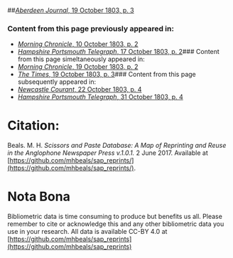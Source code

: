 ##[*Aberdeen Journal*, 19 October 1803, p. 3](https://mhbeals.github.io/sap_html/Aberdeen-Journal/Aberdeen-Journal-19-October-1803-p-3)

### Content from this page previously appeared in:
+ [*Morning Chronicle*, 10 October 1803, p. 2](https://mhbeals.github.io/sap_html/Morning-Chronicle/Morning-Chronicle-10-October-1803-p-2)
+ [*Hampshire Portsmouth Telegraph*, 17 October 1803, p. 2](https://mhbeals.github.io/sap_html/Hampshire-Portsmouth-Telegraph/Hampshire-Portsmouth-Telegraph-17-October-1803-p-2)### Content from this page simeltaneously appeared in:
+ [*Morning Chronicle*, 19 October 1803, p. 2](https://mhbeals.github.io/sap_html/Morning-Chronicle/Morning-Chronicle-19-October-1803-p-2)
+ [*The Times*, 19 October 1803, p. 3](https://mhbeals.github.io/sap_html/The-Times/The-Times-19-October-1803-p-3)### Content from this page subsequently appeared in:
+ [*Newcastle Courant*, 22 October 1803, p. 4](https://mhbeals.github.io/sap_html/Newcastle-Courant/Newcastle-Courant-22-October-1803-p-4)
+ [*Hampshire Portsmouth Telegraph*, 31 October 1803, p. 4](https://mhbeals.github.io/sap_html/Hampshire-Portsmouth-Telegraph/Hampshire-Portsmouth-Telegraph-31-October-1803-p-4)
                    
# Citation: 

Beals. M. H. *Scissors and Paste Database: A Map of Reprinting and Reuse in the Anglophone Newspaper Press v.1.0.1.* 2 June 2017. Available at [https://github.com/mhbeals/sap_reprints/](https://github.com/mhbeals/sap_reprints/). 
                    
# Nota Bona

Bibliometric data is time consuming to produce but benefits us all. Please remember to cite or acknowledge this and any other bibliometric data you use in your research. All data is available CC-BY 4.0 at [https://github.com/mhbeals/sap_reprints](https://github.com/mhbeals/sap_reprints)